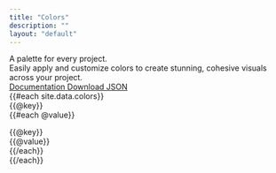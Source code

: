 ```yaml
---
title: "Colors"
description: ""
layout: "default"
---
```


<div class="flex justify-between pt-16 pb-12 md:pt-20 md:pb-16">
    <div class="w-full">
        <div class="max-w-3xl font-crimson text-6xl md:text-7xl leading-none mb-4">
            <span class="font-medium tracking-tight text-neutral-950">A palette for every project.</span>
        </div>
        <div class="max-w-lg mt-0 mb-8 text-xl leading-relaxed">
            <span class="text-neutral-700">Easily apply and customize colors to create stunning, cohesive visuals across your project.</span>
        </div>
        <div class="flex items-center gap-2">
            <a href="/docs/root" class="flex items-center px-4 py-3 rounded-lg bg-neutral-900 hover:bg-neutral-950 text-white no-underline cursor-pointer">
                <span class="font-medium text-sm">Documentation</span>
            </a>
            <a href="/colors.json" target="_blank" class="flex items-center px-4 py-3 rounded-lg bg-white hover:bg-neutral-100 text-neutral-950 border border-neutral-200 no-underline cursor-pointer">
                <span class="font-medium text-sm">Download JSON</span>
            </a>
        </div>
    </div>
</div>
<div class="mb-16">
    {{#each site.data.colors}}
    <div class="mb-6 md:mb-8">
        <div class="text-xl font-medium mb-4 capitalize">
            <div class="mb-1">{{@key}}</div>
            <div class="h-px w-full max-w-40 bg-neutral-200"></div>
        </div>
        <div class="w-full grid grid-cols-3 md:grid-cols-11 gap-2">
            {{#each @value}}
            <div class="w-full">
                <div data-color="{{@value}}" class="relative rounded w-full h-20 mb-2 cursor-pointer group" style="background-color:{{@value}};color:{{=contrastColor @value}}">
                    <div class="absolute hidden group-hover:flex pointer-events-none top-0 right-0 mt-2 mr-2 text-lg">
                        <svg width="1em" height="1em"><use xlink:href="sprite.svg#clipboard"></use></svg>
                    </div>
                </div>
                <div class="text-xs text-gray-700 font-bold">{{@key}}</div>
                <div class="text-3xs text-gray-600 font-medium">{{@value}}</div>
            </div>
            {{/each}}
        </div>
    </div>
    {{/each}}
</div>
<script type="text/javascript">
    Array.from(document.querySelectorAll(`div[data-color]`)).forEach(element => {
        element.addEventListener("click", event => {
            utils.copyTextToClipboard(element.dataset.color).then(() => {
                utils.showToast(`Color ${element.dataset.color} copied to clipboard!`);
            });
        });
    });
</script>
